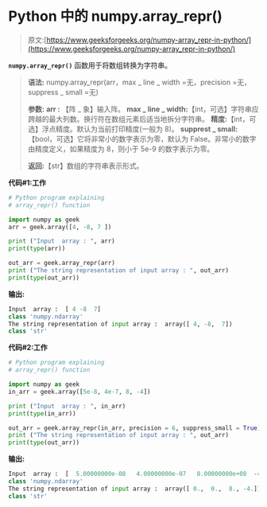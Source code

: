 # Python 中的 numpy.array_repr()

> 原文:[https://www.geeksforgeeks.org/numpy-array_repr-in-python/](https://www.geeksforgeeks.org/numpy-array_repr-in-python/)

**`numpy.array_repr()`** 函数用于将数组转换为字符串。

> **语法:** numpy.array_repr(arr，max _ line _ width =无，precision =无，suppress _ small =无)
> 
> **参数:**
> **arr :** 【阵 _ 象】输入阵。
> **max _ line _ width:**【int，可选】字符串应跨越的最大列数。换行符在数组元素后适当地拆分字符串。
> **精度:**【int，可选】浮点精度。默认为当前打印精度(一般为 8)。
> **supprest _ small:**【bool，可选】它将非常小的数字表示为零，默认为 False。非常小的数字由精度定义，如果精度为 8，则小于 5e-9 的数字表示为零。
> 
> **返回:**【str】数组的字符串表示形式。

**代码#1:工作**

```py
# Python program explaining
# array_repr() function

import numpy as geek
arr = geek.array([4, -8, 7 ])

print ("Input  array : ", arr)
print(type(arr))

out_arr = geek.array_repr(arr)
print ("The string representation of input array : ", out_arr) 
print(type(out_arr))
```

**输出:**

```py
Input  array :  [ 4 -8  7]
class 'numpy.ndarray'
The string representation of input array :  array([ 4, -8,  7])
class 'str'

```

**代码#2:工作**

```py
# Python program explaining
# array_repr() function

import numpy as geek
in_arr = geek.array([5e-8, 4e-7, 8, -4])

print ("Input  array : ", in_arr)
print(type(in_arr))

out_arr = geek.array_repr(in_arr, precision = 6, suppress_small = True)
print ("The string representation of input array : ", out_arr) 
print(type(out_arr))
```

**输出:**

```py
Input  array :  [  5.00000000e-08   4.00000000e-07   8.00000000e+00  -4.00000000e+00]
class 'numpy.ndarray'
The string representation of input array :  array([ 0.,  0.,  8., -4.])
class 'str'

```